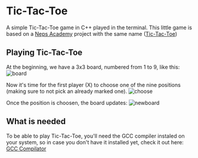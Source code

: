# Tic-Tac-Toe
A simple Tic-Tac-Toe game in C++ played in the terminal. This little game is based on a [Neps Academy](https://neps.academy/br/dashboard) project with the same name ([Tic-Tac-Toe](https://neps.academy/project/22))
## Playing Tic-Tac-Toe
At the beginning, we have a 3x3 board, numbered from 1 to 9, like this:
![board](/tic-tac-toe/assets/insidegame.png)

Now it's time for the first player (X) to choose one of the nine positions (making sure to not pick an already marked one).
![choose](/tic-tac-toe/assets/choosing.png)

Once the position is choosen, the board updates:
![newboard](/tic-tac-toe/assets/newboard.png)

## What is needed
To be able to play Tic-Tac-Toe, you'll need the GCC compiler instaled on your system, so in case you don't have it installed yet, check it out here: [GCC Compilator](https://gcc.gnu.org/install/)